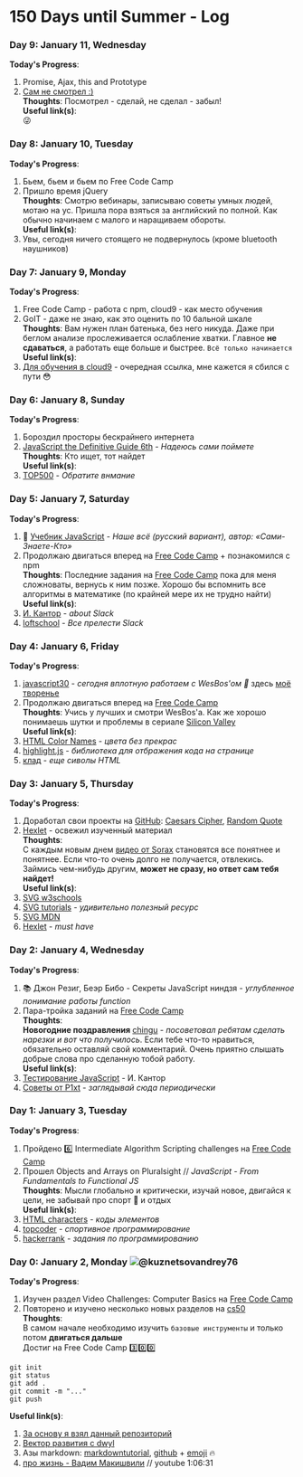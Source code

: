 # 150 Days until Summer - Log   
### Day 9: January 11, Wednesday      
**Today's Progress**:   
1. Promise, Ajax, this and Prototype     
2. [Сам не смотрел :)](https://www.youtube.com/watch?v=NgNRRI9s7uk)  
**Thoughts**: Посмотрел - сделай, не сделал - забыл!  
**Useful link(s)**:  
:stuck_out_tongue_winking_eye:

### Day 8: January 10, Tuesday    
**Today's Progress**:  
1. Бьем, бьем и бьем по Free Code Camp  
2. Пришло время jQuery  
**Thoughts**: Смотрю вебинары, записываю советы умных людей, мотаю на ус. Пришла пора взяться за английский по полной. Как обычно начинаем с малого и наращиваем обороты.  
**Useful link(s)**:  
1. Увы, сегодня ничего стоящего не подвернулось (кроме bluetooth наушников)    

### Day 7: January 9, Monday   
**Today's Progress**:  
1. Free Code Camp - работа с npm, cloud9 - как место обучения  
2. GoIT - даже не знаю, как это оценить по 10 бальной шкале  
**Thoughts**: Вам нужен план батенька, без него никуда. Даже при беглом анализе прослеживается ослабление хватки. Главное **не сдаваться**, а работать еще больше и быстрее. `Всё только начинается`   
**Useful link(s)**:  
1. [Для обучения в cloud9](https://nodeschool.io/) - очередная ссылка, мне кажется я сбился с пути :flushed:    

### Day 6: January 8, Sunday   
**Today's Progress**:  
1. Бороздил просторы бескрайнего интернета  
2. [JavaScript the Definitive Guide 6th](http://javascript.ru/book/definitiveguide) - _Надеюсь сами поймете_  
**Thoughts**: Кто ищет, тот найдет    
**Useful link(s)**:  
1. [TOP500](http://www.alexa.com/topsites) - _Обратите внмание_


### Day 5: January 7, Saturday   
**Today's Progress**:  
1. :rocket: [Учебник JavaScript](https://learn.javascript.ru/) - _Наше всё (русский вариант), автор: «Сами-Знаете-Кто»_  
2. Продолжаю двигаться вперед на [Free Code Camp][FreeCodeCamp] + познакомился с npm  
**Thoughts**: Последние задания на [Free Code Camp][FreeCodeCamp] пока для меня сложноваты, вернусь к ним позже. Хорошо бы вспомнить все алгоритмы в математике (по крайней мере их не трудно найти)   
**Useful link(s)**:  
1. [И. Кантор](https://learn.javascript.ru/welcome-to-slack) - _about Slack_  
2. [loftschool](https://loftschool.com/uploads/manuals/web-adv.pdf) - _Все прелести Slack_  

### Day 4: January 6, Friday   
**Today's Progress**:  
1. [javascript30](https://javascript30.com/) - _сегодня вплотную работаем с WesBos'ом :muscle:_ здесь [моё творенье](https://kuznetsovandrey76.github.io/JavaScript30/)  
2. Продолжаю двигаться вперед на [Free Code Camp][FreeCodeCamp]   
**Thoughts**: Учись у лучших и смотри WesBos'a. Как же хорошо понимаешь шутки и проблемы в сериале [Silicon Valley](https://www.kinopoisk.ru/film/723959/)  
**Useful link(s)**:  
1. [HTML Color Names](http://www.w3schools.com/TAgs/ref_colornames.asp) - _цвета без прекрас_  
2. [highlight.js](https://highlightjs.org/usage/) - _библиотека для отбражения кода на странице_  
3. [клад](http://www.w3schools.com/charsets/ref_utf_symbols.asp) - _еще сиволы HTML_  

### Day 3: January 5, Thursday   
**Today's Progress**:   
1. Доработал свои проекты на [GitHub][GitHub]: [Caesars Cipher](https://github.com/kuznetsovandrey76/caesar), [Random Quote](https://github.com/kuznetsovandrey76/bbt)   
2. [Hexlet][Hexlet] - освежил изученный материал  
**Thoughts**:  
С каждым новым днем [видео от Sorax](https://www.youtube.com/playlist?list=PL363QX7S8MfSxcHzvkNEqMYbOyhLeWwem) становятся все понятнее и понятнее. Если что-то очень долго не получается, отвлекись. Займись чем-нибудь другим, **может не сразу, но ответ сам тебя найдет!**  
**Useful link(s)**:  
1. [SVG w3schools](http://www.w3schools.com/graphics/svg_intro.asp)  
2. [SVG tutorials](http://tutorials.jenkov.com/svg/index.html) - _удивительно полезный ресурс_  
3. [SVG MDN](https://developer.mozilla.org/en-US/docs/Web/SVG/Tutorial)  
4. [Hexlet][Hexlet] - _must have_

### Day 2: January 4, Wednesday 
**Today's Progress**:  
1. :books: Джон Резиг, Беэр Бибо - Секреты JavaScript ниндзя - _углубленное понимание работы function_  
2. Пара-тройка заданий на [Free Code Camp][FreeCodeCamp]  
**Thoughts**:   
**Новогодние поздравления** [chingu](https://youtu.be/QQ82dreEaXU) - _посоветовал ребятам сделать нарезки и вот что получилось_. Если тебе что-то нравиться, обязательно оставляй свой комментарий. Очень приятно слышать добрые слова про сделанную тобой работу.  
**Useful link(s)**:  
1. [Тестирование JavaScript](https://learn.javascript.ru/testing) - И. Кантор  
2. [Советы от P1xt](https://forum.freecodecamp.com/t/computer-guide-get-job-ready-with-1-fcc-cert-3-projects-2-courses-and-10-books/64027) - _заглядывай сюда периодически_

### Day 1: January 3, Tuesday  
**Today's Progress**:  
1. Пройдено :six: Intermediate Algorithm Scripting challenges на [Free Code Camp][FreeCodeCamp]  
2. Прошел Objects and Arrays on Pluralsight // _JavaScript - From Fundamentals to Functional JS_  
**Thoughts**: Мысли глобально и критически, изучай новое, двигайся к цели, не забывай про спорт 🏃 и отдых  
**Useful link(s)**:  
1. [HTML characters](https://dev.w3.org/html5/html-author/charref) - _коды элементов_  
2. [topcoder](https://www.topcoder.com/members/kuznetsovandrey/) - _спортивное программирование_  
3. [hackerrank](https://www.hackerrank.com/and_rey_q) -  _задания по программированию_  

### Day 0: January 2, Monday ![@kuznetsovandrey76](https://avatars2.githubusercontent.com/u/16838647?v=3&s=16)   
**Today's Progress**:  
1. Изучен раздел Video Challenges: Computer Basics на [Free Code Camp][FreeCodeCamp]  
2. Повторено и изучено несколько новых разделов на [cs50][cs50]    
**Thoughts**:  
В самом начале необходимо изучить `базовые инструменты` и только потом **двигаться дальше**  
Достиг на Free Code Camp :three::zero::zero:  
```
git init
git status
git add .
git commit -m "..."
git push
```
**Useful link(s)**:  
1. [За основу я взял данный репозиторий](https://github.com/Kallaway/100-days-of-code)  
2. [Вектор развития с dwyl](https://github.com/dwyl/start-here)  
3. Азы markdown: [markdowntutorial](http://www.markdowntutorial.com/), [github](https://guides.github.com/features/mastering-markdown/) + [emoji](http://www.webpagefx.com/tools/emoji-cheat-sheet/) :fire:  
4. [про жизнь - Вадим Макишвили](https://youtu.be/nIFClfBXuIQ) // youtube 1:06:31

[FreeCodeCamp]: https://www.freecodecamp.com/kuznetsovandrey76  
[cs50]: https://courses.edx.org/courses/course-v1:HarvardX+CS50+X/info  
[GitHub]: https://github.com/kuznetsovandrey76
[Hexlet]: https://ru.hexlet.io/my


